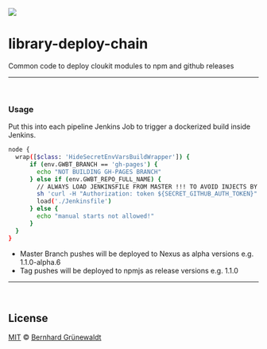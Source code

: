 [![](https://cloukit.github.io/assets/images/cloukit-banner-github.svg?v3)](https://cloukit.github.io/)

# library-deploy-chain

Common code to deploy cloukit modules to npm and github releases

----


&nbsp;

### Usage

Put this into each pipeline Jenkins Job to trigger a dockerized build inside Jenkins.

```bash
node {
  wrap([$class: 'HideSecretEnvVarsBuildWrapper']) {
      if (env.GWBT_BRANCH == 'gh-pages') {
        echo "NOT BUILDING GH-PAGES BRANCH"
      } else if (env.GWBT_REPO_FULL_NAME) {
        // ALWAYS LOAD JENKINSFILE FROM MASTER !!! TO AVOID INJECTS BY PULL REQUESTS !!!
        sh 'curl -H "Authorization: token ${SECRET_GITHUB_AUTH_TOKEN}" -H "Accept: application/vnd.github.v3.raw" -o Jenkinsfile -L https://api.github.com/repos/cloukit/library-deploy-chain/contents/Jenkinsfile'
        load('./Jenkinsfile')
      } else {
        echo "manual starts not allowed!"
      }
  }
}

```

 * Master Branch pushes will be deployed to Nexus as alpha versions e.g. 1.1.0-alpha.6
 * Tag pushes will be deployed to npmjs as release versions e.g. 1.1.0

-----

&nbsp;

## License

[MIT](./LICENSE) © [Bernhard Grünewaldt](https://github.com/clouless)
